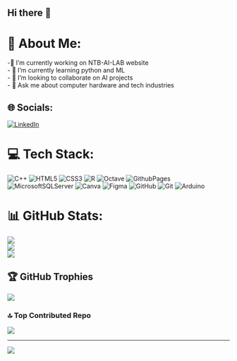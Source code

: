 ## Hi there 👋

<!--
**KasraNamiranian/KasraNamiranian** is a ✨ _special_ ✨ repository because its `README.md` (this file) appears on your GitHub profile.

Here are some ideas to get you started:


- 🔭 I’m currently working on NTB-AI-LAB website
- 🌱 I’m currently learning python and ML
- 👯 I’m looking to collaborate on AI projects
- 🤔 I’m looking for help with ...
- 💬 Ask me about computer hardware
- 📫 How to reach me: ...
- 😄 Pronouns: ...
- ⚡ Fun fact: ...
-->
# 💫 About Me:
-🔭 I’m currently working on NTB-AI-LAB website<br>- 🌱 I’m currently learning python and ML<br>- 👯 I’m looking to collaborate on AI projects<br>- 💬 Ask me about computer hardware and tech industries<br>


## 🌐 Socials:
[![LinkedIn](https://img.shields.io/badge/LinkedIn-%230077B5.svg?logo=linkedin&logoColor=white)](https://linkedin.com/in/www.linkedin.com/in/kasra-namiranian) 

# 💻 Tech Stack:
![C++](https://img.shields.io/badge/c++-%2300599C.svg?style=for-the-badge&logo=c%2B%2B&logoColor=white) ![HTML5](https://img.shields.io/badge/html5-%23E34F26.svg?style=for-the-badge&logo=html5&logoColor=white) ![CSS3](https://img.shields.io/badge/css3-%231572B6.svg?style=for-the-badge&logo=css3&logoColor=white) ![R](https://img.shields.io/badge/r-%23276DC3.svg?style=for-the-badge&logo=r&logoColor=white) ![Octave](https://img.shields.io/badge/OCTAVE-darkblue?style=for-the-badge&logo=octave&logoColor=fcd683) ![GithubPages](https://img.shields.io/badge/github%20pages-121013?style=for-the-badge&logo=github&logoColor=white) ![MicrosoftSQLServer](https://img.shields.io/badge/Microsoft%20SQL%20Server-CC2927?style=for-the-badge&logo=microsoft%20sql%20server&logoColor=white) ![Canva](https://img.shields.io/badge/Canva-%2300C4CC.svg?style=for-the-badge&logo=Canva&logoColor=white) ![Figma](https://img.shields.io/badge/figma-%23F24E1E.svg?style=for-the-badge&logo=figma&logoColor=white) ![GitHub](https://img.shields.io/badge/github-%23121011.svg?style=for-the-badge&logo=github&logoColor=white) ![Git](https://img.shields.io/badge/git-%23F05033.svg?style=for-the-badge&logo=git&logoColor=white) ![Arduino](https://img.shields.io/badge/-Arduino-00979D?style=for-the-badge&logo=Arduino&logoColor=white)
# 📊 GitHub Stats:
![](https://github-readme-stats.vercel.app/api?username=KasraNamiranian&theme=dark&hide_border=false&include_all_commits=true&count_private=true)<br/>
![](https://github-readme-streak-stats.herokuapp.com/?user=KasraNamiranian&theme=dark&hide_border=false)<br/>
![](https://github-readme-stats.vercel.app/api/top-langs/?username=KasraNamiranian&theme=dark&hide_border=false&include_all_commits=true&count_private=true&layout=compact)

## 🏆 GitHub Trophies
![](https://github-profile-trophy.vercel.app/?username=KasraNamiranian&theme=radical&no-frame=false&no-bg=true&margin-w=4)

### 🔝 Top Contributed Repo
![](https://github-contributor-stats.vercel.app/api?username=KasraNamiranian&limit=5&theme=dark&combine_all_yearly_contributions=true)

---
[![](https://visitcount.itsvg.in/api?id=KasraNamiranian&icon=0&color=0)](https://visitcount.itsvg.in)

<!-- Proudly created with GPRM ( https://gprm.itsvg.in ) -->
